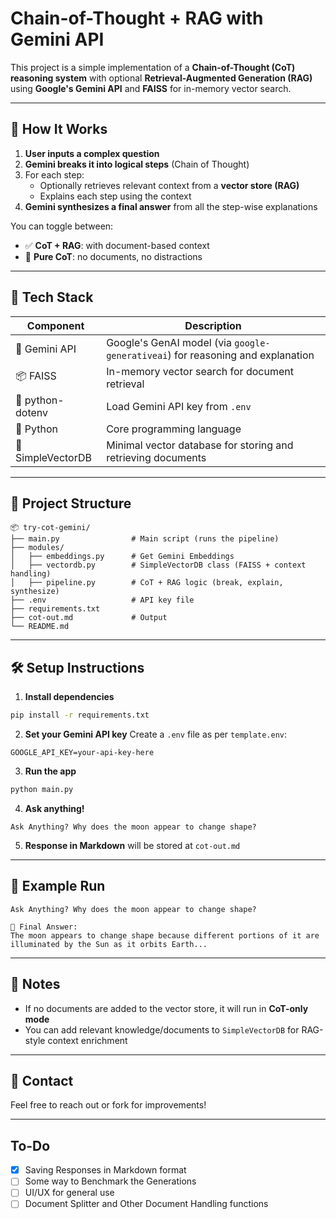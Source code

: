 # Chain-of-Thought + RAG with Gemini API

This project is a simple implementation of a **Chain-of-Thought (CoT) reasoning system** with optional **Retrieval-Augmented Generation (RAG)** using **Google's Gemini API** and **FAISS** for in-memory vector search.

---

## 🚀 How It Works

1. **User inputs a complex question**
2. **Gemini breaks it into logical steps** (Chain of Thought)
3. For each step:
   - Optionally retrieves relevant context from a **vector store (RAG)**
   - Explains each step using the context
4. **Gemini synthesizes a final answer** from all the step-wise explanations

You can toggle between:

- ✅ **CoT + RAG**: with document-based context
- 🧠 **Pure CoT**: no documents, no distractions

---

## 🧱 Tech Stack

| Component         | Description                                                                      |
| ----------------- | -------------------------------------------------------------------------------- |
| 🧠 Gemini API     | Google's GenAI model (via `google-generativeai`) for reasoning and explanation |
| 📦 FAISS          | In-memory vector search for document retrieval                                   |
| 🔐 python-dotenv  | Load Gemini API key from `.env`                                                |
| 🐍 Python         | Core programming language                                                        |
| 📂 SimpleVectorDB | Minimal vector database for storing and retrieving documents                     |

---

## 📂 Project Structure

```
📦 try-cot-gemini/
├── main.py                # Main script (runs the pipeline)
├── modules/
│   ├── embeddings.py      # Get Gemini Embeddings
│   ├── vectordb.py        # SimpleVectorDB class (FAISS + context handling)
│   ├── pipeline.py        # CoT + RAG logic (break, explain, synthesize)
├── .env                   # API key file
├── requirements.txt
├── cot-out.md             # Output
└── README.md
```

---

## 🛠 Setup Instructions

1. **Install dependencies**

```bash
pip install -r requirements.txt
```

2. **Set your Gemini API key**
   Create a `.env` file as per `template.env`:

```
GOOGLE_API_KEY=your-api-key-here
```

3. **Run the app**

```bash
python main.py
```

4. **Ask anything!**

```
Ask Anything? Why does the moon appear to change shape?
```

5. **Response in Markdown**
will be stored at `cot-out.md`

---

## 🧪 Example Run

```
Ask Anything? Why does the moon appear to change shape?

🧠 Final Answer:
The moon appears to change shape because different portions of it are illuminated by the Sun as it orbits Earth...
```

---

## 📌 Notes

- If no documents are added to the vector store, it will run in **CoT-only mode**
- You can add relevant knowledge/documents to `SimpleVectorDB` for RAG-style context enrichment

---

## 📧 Contact

Feel free to reach out or fork for improvements!

---

## To-Do

* [x] Saving Responses in Markdown format
* [ ] Some way to Benchmark the Generations
* [ ] UI/UX for general use
* [ ] Document Splitter and Other Document Handling functions
